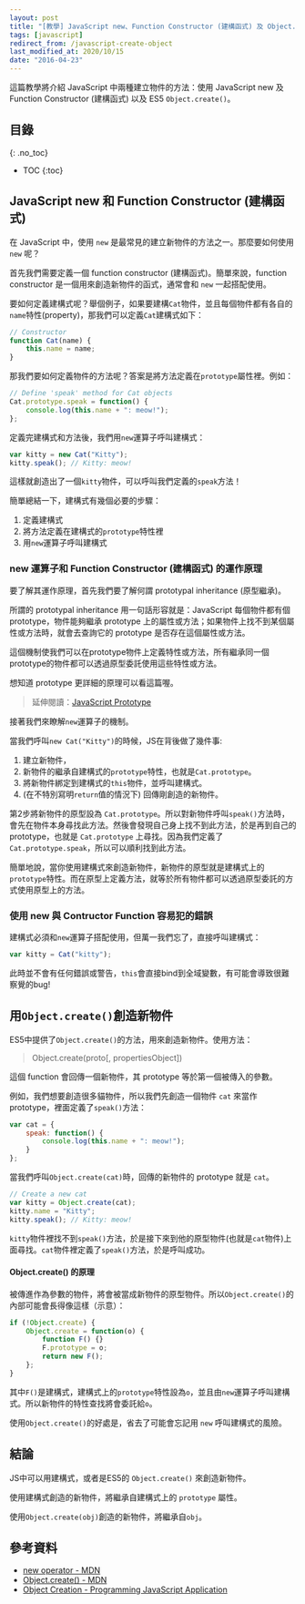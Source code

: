 ```yaml
---
layout: post
title: "[教學] JavaScript new、Function Constructor (建構函式) 及 Object.create()"
tags: [javascript]
redirect_from: /javascript-create-object
last_modified_at: 2020/10/15
date: "2016-04-23"
---
```


這篇教學將介紹 JavaScript 中兩種建立物件的方法：使用 JavaScript new 及 Function Constructor (建構函式) 以及 ES5 `Object.create()`。

## 目錄
{: .no_toc}

- TOC
{:toc}

## JavaScript new 和 Function Constructor (建構函式)

在 JavaScript 中，使用 `new` 是最常見的建立新物件的方法之一。那麼要如何使用 `new` 呢？

首先我們需要定義一個 function constructor (建構函式)。簡單來說，function constructor 是一個用來創造新物件的函式，通常會和 `new` 一起搭配使用。

要如何定義建構式呢？舉個例子，如果要建構`Cat`物件，並且每個物件都有各自的`name`特性(property)，那我們可以定義`Cat`建構式如下：

~~~jsx
// Constructor
function Cat(name) {
	this.name = name;
}
~~~

那我們要如何定義物件的方法呢？答案是將方法定義在`prototype`屬性裡。例如：

~~~jsx
// Define 'speak' method for Cat objects
Cat.prototype.speak = function() {
	console.log(this.name + ": meow!");
};
~~~

定義完建構式和方法後，我們用`new`運算子呼叫建構式：

~~~jsx
var kitty = new Cat("Kitty");
kitty.speak(); // Kitty: meow!
~~~

這樣就創造出了一個`kitty`物件，可以呼叫我們定義的`speak`方法！

簡單總結一下，建構式有幾個必要的步驟：

1. 定義建構式
2. 將方法定義在建構式的`prototype`特性裡
3. 用`new`運算子呼叫建構式

### new 運算子和 Function Constructor (建構函式) 的運作原理

要了解其運作原理，首先我們要了解何謂 prototypal inheritance (原型繼承)。

所謂的 prototypal inheritance 用一句話形容就是：JavaScript 每個物件都有個 prototype，物件能夠繼承 prototype 上的屬性或方法；如果物件上找不到某個屬性或方法時，就會去查詢它的 prototype 是否存在這個屬性或方法。

這個機制使我們可以在prototype物件上定義特性或方法，所有繼承同一個prototype的物件都可以透過原型委託使用這些特性或方法。

想知道 prototype 更詳細的原理可以看這篇喔。

> 延伸閱讀：[JavaScript Prototype](/javascript-prototype)

接著我們來瞭解`new`運算子的機制。

當我們呼叫`new Cat("Kitty")`的時候，JS在背後做了幾件事:

1. 建立新物件，
2. 新物件的繼承自建構式的`prototype`特性，也就是`Cat.prototype`。
3. 將新物件綁定到建構式的`this`物件，並呼叫建構式。
4. (在不特別寫明`return`值的情況下) 回傳剛創造的新物件。

第2步將新物件的原型設為 `Cat.prototype`。所以對新物件呼叫`speak()`方法時，會先在物件本身尋找此方法。然後會發現自己身上找不到此方法，於是再到自己的prototype，也就是 `Cat.prototype` 上尋找。因為我們定義了 `Cat.prototype.speak`，所以可以順利找到此方法。

簡單地說，當你使用建構式來創造新物件，新物件的原型就是建構式上的`prototype`特性。而在原型上定義方法，就等於所有物件都可以透過原型委託的方式使用原型上的方法。

### 使用 new 與 Contructor Function 容易犯的錯誤

建構式必須和`new`運算子搭配使用，但萬一我們忘了，直接呼叫建構式：

~~~jsx
var kitty = Cat("kitty");
~~~

此時並不會有任何錯誤或警告，`this`會直接bind到全域變數，有可能會導致很難察覺的bug!

## 用`Object.create()`創造新物件

ES5中提供了`Object.create()`的方法，用來創造新物件。使用方法：

> Object.create(proto[, propertiesObject])

這個 function 會回傳一個新物件，其 prototype 等於第一個被傳入的參數。

例如，我們想要創造很多貓物件，所以我們先創造一個物件 `cat` 來當作 prototype，裡面定義了`speak()`方法：

~~~jsx
var cat = {
	speak: function() {
		console.log(this.name + ": meow!");
	}
};
~~~

當我們呼叫`Object.create(cat)`時，回傳的新物件的 prototype 就是 `cat`。

~~~jsx
// Create a new cat
var kitty = Object.create(cat);
kitty.name = "Kitty";
kitty.speak(); // Kitty: meow!
~~~

`kitty`物件裡找不到`speak()`方法，於是接下來到他的原型物件(也就是`cat`物件)上面尋找。`cat`物件裡定義了`speak()`方法，於是呼叫成功。

#### Object.create() 的原理

被傳進作為參數的物件，將會被當成新物件的原型物件。所以`Object.create()`的內部可能會長得像這樣（示意）：

~~~jsx
if (!Object.create) {
	Object.create = function(o) {
		function F() {}
		F.prototype = o;
		return new F();
	};
}
~~~

其中`F()`是建構式，建構式上的`prototype`特性設為`o`，並且由`new`運算子呼叫建構式。所以新物件的特性查找將會委託給`o`。

使用`Object.create()`的好處是，省去了可能會忘記用 `new` 呼叫建構式的風險。

## 結論

JS中可以用建構式，或者是ES5的 `Object.create()` 來創造新物件。

使用建構式創造的新物件，將繼承自建構式上的 `prototype` 屬性。

使用`Object.create(obj)`創造的新物件，將繼承自`obj`。

## 參考資料

* [new operator - MDN](https://developer.mozilla.org/en-US/docs/Web/JavaScript/Reference/Operators/new)
* [Object.create() - MDN](https://developer.mozilla.org/en-US/docs/Web/JavaScript/Reference/Global_Objects/Object/create)
* [Object Creation - Programming JavaScript Application](http://chimera.labs.oreilly.com/books/1234000000262/ch03.html#object_creation)
